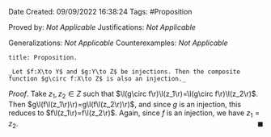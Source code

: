 <div class="topSpace"></div>

Date Created: 09/09/2022 16:38:24
Tags: #Proposition

Proved by: _Not Applicable_
Justifications: _Not Applicable_

Generalizations: _Not Applicable_
Counterexamples: _Not Applicable_

``` ad-Proposition
title: Proposition.

_Let $f:X\to Y$ and $g:Y\to Z$ be injections. Then the composite function $g\circ f:X\to Z$ is also an injection._

```

_Proof_. Take $z_1,z_2\in Z$ such that $\l(g\circ f\r)\l(z_1\r)=\l(g\circ f\r)\l(z_2\r)$. Then $g\l(f\l(z_1\r)\r)=g\l(f\l(z_2\r)\r)$, and since $g$ is an injection, this reduces to $f\l(z_1\r)=f\l(z_2\r)$. Again, since $f$ is an injection, we have $z_1=z_2$.<span style="float:right;">$\blacksquare$</span>
